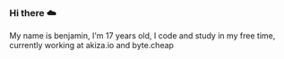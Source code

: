 ### Hi there :cloud:

My name is benjamin, I'm 17 years old, I code and study in my free time, currently working at akiza.io and byte.cheap
